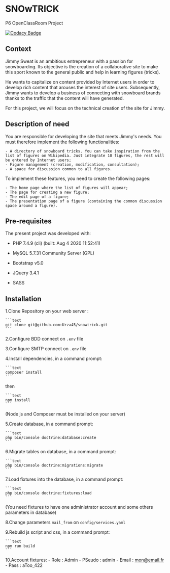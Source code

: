# SNOwTRICK

P6 OpenClassRoom Project

[![Codacy Badge](https://app.codacy.com/project/badge/Grade/f03f0dffe632446393f5a47e4521f12d)](https://www.codacy.com/gh/Urza45/snowtrick/dashboard?utm_source=github.com&amp;utm_medium=referral&amp;utm_content=Urza45/snowtrick&amp;utm_campaign=Badge_Grade)

## Context

Jimmy Sweat is an ambitious entrepreneur with a passion for snowboarding. Its objective is the creation of a collaborative site to make this sport known to the general public and help in learning figures (tricks).

He wants to capitalize on content provided by Internet users in order to develop rich content that arouses the interest of site users. Subsequently, Jimmy wants to develop a business of connecting with snowboard brands thanks to the traffic that the content will have generated.

For this project, we will focus on the technical creation of the site for Jimmy.

## Description of need

You are responsible for developing the site that meets Jimmy's needs. You must therefore implement the following functionalities:

    - A directory of snowboard tricks. You can take inspiration from the list of figures on Wikipedia. Just integrate 10 figures, the rest will be entered by Internet users;
    - Figure management (creation, modification, consultation);
    - A space for discussion common to all figures.

To implement these features, you need to create the following pages:

    - The home page where the list of figures will appear;
    - The page for creating a new figure;
    - The edit page of a figure;
    - The presentation page of a figure (containing the common discussion space around a figure).

## Pre-requisites

The present project was developed with:

- PHP 7.4.9 (cli) (built: Aug  4 2020 11:52:41)

- MySQL  5.7.31 Community Server (GPL)

- Bootstrap v5.0

- JQuery 3.4.1

- SASS

## Installation

1.Clone Repository on your web server :

    ```text
    git clone git@github.com:Urza45/snowtrick.git
    ```

2.Configure BDD connect on `.env` file

3.Configure SMTP connect on `.env` file

4.Install dependencies, in a command prompt:

    ```text
    composer install
    ```

then

    ```text
    npm install
    ```

(Node js and Composer must be installed on your server)

5.Create database, in a command prompt:

    ```text
    php bin/console doctrine:database:create
    ```

6.Migrate tables on database, in a command prompt:

    ```text
    php bin/console doctrine:migrations:migrate
    ```

7.Load fixtures into the database, in a command prompt:

    ```text
    php bin/console doctrine:fixtures:load
    ```

(You need fixtures to have one administrator account and some others parameters in database)

8.Change parameters `mail_from` on `config/services.yaml`

9.Rebuild js script and css, in a command prompt:

    ```text
    npm run build
    ```

10.Account fixtures:
      - Role : Admin
        - PSeudo : admin
        - Email  : mon@email.fr
        - Pass   : aToo_422
